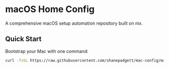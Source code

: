 # macOS Home Config

A comprehensive macOS setup automation repository built on nix.

## Quick Start

Bootstrap your Mac with one command:

```bash
curl -fsSL https://raw.githubusercontent.com/shanepadgett/mac-config/main/install.sh | bash
